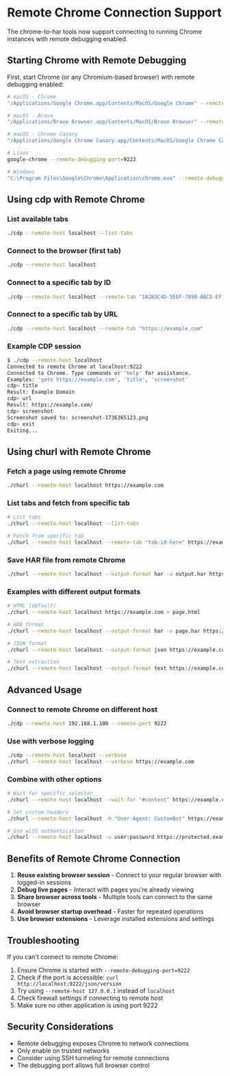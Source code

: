 # Remote Chrome Connection Support

The chrome-to-har tools now support connecting to running Chrome instances with remote debugging enabled.

## Starting Chrome with Remote Debugging

First, start Chrome (or any Chromium-based browser) with remote debugging enabled:

```bash
# macOS - Chrome
"/Applications/Google Chrome.app/Contents/MacOS/Google Chrome" --remote-debugging-port=9222

# macOS - Brave
"/Applications/Brave Browser.app/Contents/MacOS/Brave Browser" --remote-debugging-port=9222

# macOS - Chrome Canary
"/Applications/Google Chrome Canary.app/Contents/MacOS/Google Chrome Canary" --remote-debugging-port=9222

# Linux
google-chrome --remote-debugging-port=9222

# Windows
"C:\Program Files\Google\Chrome\Application\chrome.exe" --remote-debugging-port=9222
```

## Using cdp with Remote Chrome

### List available tabs
```bash
./cdp --remote-host localhost --list-tabs
```

### Connect to the browser (first tab)
```bash
./cdp --remote-host localhost
```

### Connect to a specific tab by ID
```bash
./cdp --remote-host localhost --remote-tab "1A2B3C4D-5E6F-7890-ABCD-EF1234567890"
```

### Connect to a specific tab by URL
```bash
./cdp --remote-host localhost --remote-tab "https://example.com"
```

### Example CDP session
```bash
$ ./cdp --remote-host localhost
Connected to remote Chrome at localhost:9222
Connected to Chrome. Type commands or 'help' for assistance.
Examples: 'goto https://example.com', 'title', 'screenshot'
cdp> title
Result: Example Domain
cdp> url
Result: https://example.com/
cdp> screenshot
Screenshot saved to: screenshot-1736365123.png
cdp> exit
Exiting...
```

## Using churl with Remote Chrome

### Fetch a page using remote Chrome
```bash
./churl --remote-host localhost https://example.com
```

### List tabs and fetch from specific tab
```bash
# List tabs
./churl --remote-host localhost --list-tabs

# Fetch from specific tab
./churl --remote-host localhost --remote-tab "tab-id-here" https://example.com
```

### Save HAR file from remote Chrome
```bash
./churl --remote-host localhost --output-format har -o output.har https://example.com
```

### Examples with different output formats
```bash
# HTML (default)
./churl --remote-host localhost https://example.com > page.html

# HAR format
./churl --remote-host localhost --output-format har -o page.har https://example.com

# JSON format
./churl --remote-host localhost --output-format json https://example.com

# Text extraction
./churl --remote-host localhost --output-format text https://example.com
```

## Advanced Usage

### Connect to remote Chrome on different host
```bash
./cdp --remote-host 192.168.1.100 --remote-port 9222
```

### Use with verbose logging
```bash
./cdp --remote-host localhost --verbose
./churl --remote-host localhost --verbose https://example.com
```

### Combine with other options
```bash
# Wait for specific selector
./churl --remote-host localhost --wait-for "#content" https://example.com

# Set custom headers
./churl --remote-host localhost -H "User-Agent: CustomBot" https://example.com

# Use with authentication
./churl --remote-host localhost -u user:password https://protected.example.com
```

## Benefits of Remote Chrome Connection

1. **Reuse existing browser session** - Connect to your regular browser with logged-in sessions
2. **Debug live pages** - Interact with pages you're already viewing
3. **Share browser across tools** - Multiple tools can connect to the same browser
4. **Avoid browser startup overhead** - Faster for repeated operations
5. **Use browser extensions** - Leverage installed extensions and settings

## Troubleshooting

If you can't connect to remote Chrome:

1. Ensure Chrome is started with `--remote-debugging-port=9222`
2. Check if the port is accessible: `curl http://localhost:9222/json/version`
3. Try using `--remote-host 127.0.0.1` instead of `localhost`
4. Check firewall settings if connecting to remote host
5. Make sure no other application is using port 9222

## Security Considerations

- Remote debugging exposes Chrome to network connections
- Only enable on trusted networks
- Consider using SSH tunneling for remote connections
- The debugging port allows full browser control